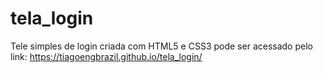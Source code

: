 # tela_login
Tele simples de login criada com HTML5 e CSS3 
pode ser acessado pelo link: https://tiagoengbrazil.github.io/tela_login/
